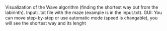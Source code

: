 Visualization of the Wave algorithm (finding the shortest way out from the labirinth). Input: .txt file with the maze (example is in the input.txt). GUI: You can move step-by-step or use automatic mode (speed is changable), you will see the shortest way and its lenght
